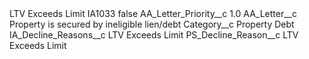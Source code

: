 <?xml version="1.0" encoding="UTF-8"?>
<CustomMetadata xmlns="http://soap.sforce.com/2006/04/metadata" xmlns:xsi="http://www.w3.org/2001/XMLSchema-instance" xmlns:xsd="http://www.w3.org/2001/XMLSchema">
    <description>LTV Exceeds Limit</description>
    <label>IA1033</label>
    <protected>false</protected>
    <values>
        <field>AA_Letter_Priority__c</field>
        <value xsi:type="xsd:double">1.0</value>
    </values>
    <values>
        <field>AA_Letter__c</field>
        <value xsi:type="xsd:string">Property is secured by ineligible lien/debt</value>
    </values>
    <values>
        <field>Category__c</field>
        <value xsi:type="xsd:string">Property Debt</value>
    </values>
    <values>
        <field>IA_Decline_Reasons__c</field>
        <value xsi:type="xsd:string">LTV Exceeds Limit</value>
    </values>
    <values>
        <field>PS_Decline_Reason__c</field>
        <value xsi:type="xsd:string">LTV Exceeds Limit</value>
    </values>
</CustomMetadata>
